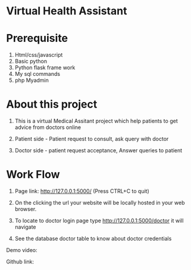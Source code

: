 # Virtual Health Assistant


# Prerequisite
1. Html/css/javascript
2. Basic python
3. Python flask frame work
4. My sql commands 
5. php Myadmin 


# About this project

1. This is a virtual Medical Assitant project which help patients to get advice from doctors online

2. Patient side - Patient request to consult, ask query with doctor

3. Doctor side - patient request acceptance, Answer queries to patient


# Work Flow

1. Page link: http://127.0.0.1:5000/ (Press CTRL+C to quit)

2. On the clicking the url your website will be locally hosted in your web browser.

3. To locate to doctor login page type http://127.0.0.1:5000/doctor it will navigate

4. See the database doctor table to know about doctor credentials


Demo video: 


Github link:
